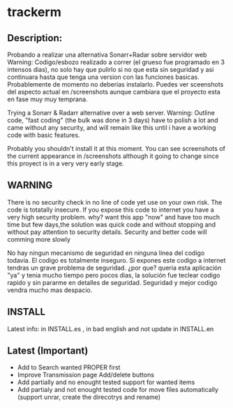 # trackerm

## Description: 

Probando a realizar una alternativa Sonarr+Radar sobre servidor web
Warning: Codigo/esbozo realizado a correr (el grueso fue programado  en 3 intensos dias), no solo hay que pulirlo si no que esta sin seguridad y
asi continuara hasta que tenga una version con las funciones basicas.
Probablemente de momento no deberias instalarlo.
Puedes ver sceenshots del aspecto actual en /screenshots aunque cambiara que el proyecto esta en fase muy muy temprana.

Trying a Sonarr & Radarr alternative over a web server.
Warning: Outline code, "fast coding" (the bulk was done in 3 days) have to polish a lot and came without any security, and 
will remain like this until i have a working code with basic features.

Probably you shouldn't install it at this moment.
You can see screenshots of the current appearance in /screenshots although it going to change since this proyect is in a very very early stage.


## WARNING

There is no security check in no line of code yet use on your own risk. The code is totatally insecure. 
If you expose this code to internet you have a very high security problem. why? want this app "now" and 
have too much time but few days,the solution was quick code and without stopping and without pay attention
to security  details. 
Security and better code will comming more slowly

No hay ningun mecanismo de seguridad en ninguna linea del codigo todavia. El codigo es totalmente inseguro. 
Si expones este codigo a internet tendras un grave problema de seguridad. ¿por que? queria esta aplicación 
"ya" y tenia mucho tiempo pero pocos dias, la solución fue teclear codigo rapido y sin pararme en detalles 
de seguridad.
Seguridad y mejor codigo vendra mucho mas despacio.


## INSTALL
Latest info: 
in INSTALL.es , in bad english and not update in INSTALL.en

## Latest (Important)

* Add to Search wanted PROPER first
* Improve Transmission page Add/delete buttons
* Add partially and no enought tested support for wanted items
* Add partialy and not enought tested code for move files automatically (support unrar, create the direcotrys and rename)